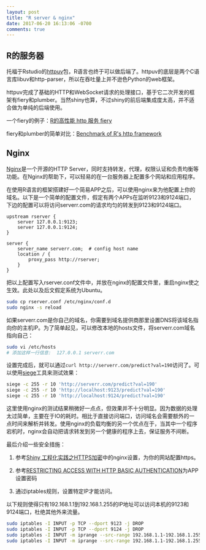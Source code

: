 ```yaml
---
layout: post
title: "R server & nginx"
date: 2017-06-20 16:13:06 -0700
comments: true
---
```



## R的服务器
托福于Rstudio的[httpuv](https://github.com/rstudio/httpuv)包，R语言也终于可以做后端了。httpuv的底层是两个C语言库libuv和http-parser，所以在吞吐量上并不逊色Python的web框架。

httpuv完成了基础的HTTP和WebSocket请求的处理接口，基于它二次开发的框架有fiery和plumber。当然shiny也算，不过shiny的前后端集成度太高，并不适合做为单纯的后端使用。


一个fiery的例子：[R的高性能 http 服务 fiery](http://www.bjt.name/2017/05/fiery-http-server?nsukey=B42S4QLuETAvMepKKwFx6RFdg%2FnxiskRubncWUbBYAYRffKBeuDRfx94G8y%2F2OpcEoJxKlWJh6xhKqneD%2ByU67pc7flFWatVicjxPtlPGZ4ilxvtXGiJWc%2F1j7xaAiB%2Bzlphx7dcJmuuqwIabKfMpRgtlJ%2F7RsA2vS73OtlFdG0rX%2FQzn%2Fi%2FC3jf4Hxj7LDt)

fiery和plumber的简单对比：[Benchmark of R's http framework](https://gist.github.com/badbye/cb89b796b6c5835f6538989c380f6e72)

## Nginx

[Nginx](https://www.nginx.com/resources/wiki/)是一个开源的HTTP Server，同时支持转发，代理，权限认证和负责均衡等功能。在Nginx的帮助下，可以轻易的在一台服务器上配置多个网站和应用程序。

在使用R语言的框架搭建好一个简易APP之后，可以使用nginx来为他配置上你的域名。以下是一个简单的配置文件，假定有两个APPs在监听9123和9124端口，下边的配置可以将访问serverr.com的请求均匀的转发到9123和9124端口。

```
upstream rserver {
    server 127.0.0.1:9123;
    server 127.0.0.1:9124;
}

server {
    server_name serverr.com;  # config host name
    location / {
        proxy_pass http://rserver;
    }
}
```

把以上配置写入rserver.conf文件中，并放在nginx的配置文件里，重启nginx使之生效。此处以及后文假定系统为Ubuntu。
```bash
sudo cp rserver.conf /etc/nginx/conf.d
sudo nginx -s reload
```

如果serverr.com是你自己的域名，你需要到域名提供商那里设置DNS将该域名指向你的主机IP。为了简单起见，可以修改本地的hosts文件，将serverr.com域名指向自己：

```bash
sudo vi /etc/hosts
# 添加这样一行信息:  127.0.0.1 serverr.com
```

设置完成后，就可以通过`curl http://serverr.com/predict?val=190`访问了。可以使用[siege](https://github.com/JoeDog/siege)工具来测试效果：

```bash
siege -c 255 -r 10 'http://serverr.com/predict?val=190'
siege -c 255 -r 10 'http://localhost:9123/predict?val=190'
siege -c 255 -r 10 'http://localhost:9124/predict?val=190'
```

这里使用nginx的测试结果稍微好一点点，但效果并不十分明显。因为数据的处理太过简单，主要在于IO的耗时。相比于直接访问端口，访问域名会需要额外的一点时间来解析并转发。使用nginx的负载均衡的另一个优点在于，当其中一个程序宕机时，nginx会自动把请求转发到另一个健康的程序上去，保证服务不间断。

最后介绍一些安全措施：

1. 参考[Shiny 工程化实践之HTTPS加密](https://segmentfault.com/a/1190000007903606)中的nginx设置，为你的网站配置https。

2. 参考[RESTRICTING ACCESS WITH HTTP BASIC AUTHENTICATION](https://www.nginx.com/resources/admin-guide/restricting-access-auth-basic/)为APP设置密码

3. 通过iptables规则，设置特定IP才能访问。

以下规则使得只有192.168.1.1到192.168.1.255的IP地址可以访问本机的9123和9124端口，杜绝其他外来流量。
```bash
sudo iptables -I INPUT -p TCP --dport 9123 -j DROP
sudo iptables -I INPUT -p TCP --dport 9124 -j DROP
sudo iptables -I INPUT -m iprange --src-range 192.168.1.1-192.168.1.255 -p TCP --dport 9123 -j ACCEPT
sudo iptables -I INPUT -m iprange --src-range 192.168.1.1-192.168.1.255 -p TCP --dport 9124 -j ACCEPT
```
